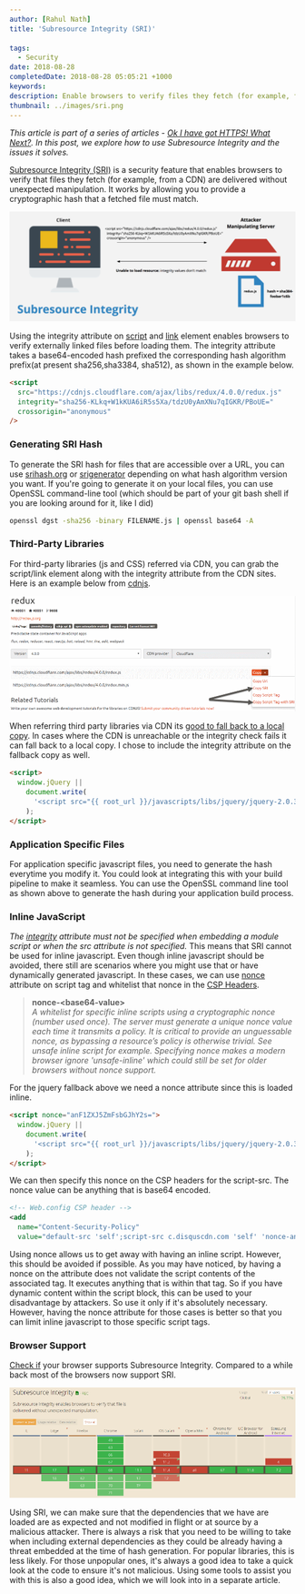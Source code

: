 ```yaml
---
author: [Rahul Nath]
title: 'Subresource Integrity (SRI)'
  
tags:
  - Security
date: 2018-08-28
completedDate: 2018-08-28 05:05:21 +1000
keywords:
description: Enable browsers to verify files they fetch (for example, from a CDN) are delivered without manipulation.
thumbnail: ../images/sri.png
---
```


_This article is part of a series of articles - [Ok I have got HTTPS! What Next?](/blog/ok-i-have-got-https-what-next/). In this post, we explore how to use Subresource Integrity and the issues it solves._

[Subresource Integrity (SRI)](https://developer.mozilla.org/en-US/docs/Web/Security/Subresource_Integrity) is a security feature that enables browsers to verify that files they fetch (for example, from a CDN) are delivered without unexpected manipulation. It works by allowing you to provide a cryptographic hash that a fetched file must match.

<img src="../images/sri.png" class="center" alt="Subresource integrity" />

Using the integrity attribute on [script](https://developer.mozilla.org/en-US/docs/Web/HTML/Element/script) and [link](https://developer.mozilla.org/en-US/docs/Web/HTML/Element/link) element enables browsers to verify externally linked files before loading them. The integrity attribute takes a base64-encoded hash prefixed the corresponding hash algorithm prefix(at present sha256,sha3384, sha512), as shown in the example below.

```html
<script
  src="https://cdnjs.cloudflare.com/ajax/libs/redux/4.0.0/redux.js"
  integrity="sha256-KLkq+W1kKUA6iR5s5Xa/tdzU0yAmXNu7qIGKR/PBoUE="
  crossorigin="anonymous"
/>
```

### Generating SRI Hash

To generate the SRI hash for files that are accessible over a URL, you can use [srihash.org](https://www.srihash.org/) or [srigenerator](https://allyoucan.cloud/tools/srigenerator/) depending on what hash algorithm version you want. If you're going to generate it on your local files, you can use OpenSSL command-line tool (which should be part of your git bash shell if you are looking around for it, like I did)

```bash
openssl dgst -sha256 -binary FILENAME.js | openssl base64 -A
```

### Third-Party Libraries

For third-party libraries (js and CSS) referred via CDN, you can grab the script/link element along with the integrity attribute from the CDN sites. Here is an example below from [cdnjs](https://cdnjs.com/).

<img src="../images/sri_redux.png" alt="Generate script tag along with SRI Hash" class="center" />

When referring third party libraries via CDN its [good to fall back to a local copy](https://www.hanselman.com/blog/CDNsFailButYourScriptsDontHaveToFallbackFromCDNToLocalJQuery.aspx). In cases where the CDN is unreachable or the integrity check fails it can fall back to a local copy. I chose to include the integrity attribute on the fallback copy as well.

```html
<script>
  window.jQuery ||
    document.write(
      '<script src="{{ root_url }}/javascripts/libs/jquery/jquery-2.0.3.min.js" crossorigin="anonymous" integrity="sha256-ruuHogwePywKZ7bI1vHGGs7ScbBLhkNUcSSeRjhSUko=">\x3C/script>',
    );
</script>
```

### Application Specific Files

For application specific javascript files, you need to generate the hash everytime you modify it. You could look at integrating this with your build pipeline to make it seamless. You can use the OpenSSL command line tool as shown above to generate the hash during your application build process.

### Inline JavaScript

_The [integrity](https://html.spec.whatwg.org/multipage/scripting.html#attr-script-integrity) attribute must not be specified when embedding a module script or when the src attribute is not specified._ This means that SRI cannot be used for inline javascript. Even though inline javascript should be avoided, there still are scenarios where you might use that or have dynamically generated javascript. In these cases, we can use [nonce](https://developer.mozilla.org/en-US/docs/Web/HTTP/Headers/Content-Security-Policy/script-src) attribute on script tag and whitelist that nonce in the [CSP Headers](https://www.rahulpnath.com/blog/http-content-security-policy-csp/).

> **nonce-<base64-value\>**  
> _A whitelist for specific inline scripts using a cryptographic nonce (number used once). The server must generate a unique nonce value each time it transmits a policy. It is critical to provide an unguessable nonce, as bypassing a resource’s policy is otherwise trivial. See unsafe inline script for example. Specifying nonce makes a modern browser ignore 'unsafe-inline' which could still be set for older browsers without nonce support._

For the jquery fallback above we need a nonce attribute since this is loaded inline.

```html
<script nonce="anF1ZXJ5ZmFsbGJhY2s=">
  window.jQuery ||
    document.write(
      '<script src="{{ root_url }}/javascripts/libs/jquery/jquery-2.0.3.min.js" crossorigin="anonymous" integrity="sha256-ruuHogwePywKZ7bI1vHGGs7ScbBLhkNUcSSeRjhSUko=">\x3C/script>',
    );
</script>
```

We can then specify this nonce on the CSP headers for the script-src. The nonce value can be anything that is base64 encoded.

```xml
<!-- Web.config CSP header -->
<add
  name="Content-Security-Policy"
  value="default-src 'self';script-src c.disquscdn.com 'self' 'nonce-anF1ZXJ5ZmFsbGJhY2s=' 'nonce-ZGlzcXVzc2NyaXB0'; />
```

Using nonce allows us to get away with having an inline script. However, this should be avoided if possible. As you may have noticed, by having a nonce on the attribute does not validate the script contents of the associated tag. It executes anything that is within that tag. So if you have dynamic content within the script block, this can be used to your disadvantage by attackers. So use it only if it's absolutely necessary. However, having the nonce attribute for those cases is better so that you can limit inline javascript to those specific script tags.

### Browser Support

[Check if](https://caniuse.com/#search=sri) your browser supports Subresource Integrity. Compared to a while back most of the browsers now support SRI.

<a href="https://caniuse.com/#search=sri">
  <img src="../images/sri_browser.png" alt="SRI Browser Support" class="center" />
</a>

Using SRI, we can make sure that the dependencies that we have are loaded are as expected and not modified in flight or at source by a malicious attacker. There is always a risk that you need to be willing to take when including external dependencies as they could be already having a threat embedded at the time of hash generation. For popular libraries, this is less likely. For those unpopular ones, it's always a good idea to take a quick look at the code to ensure it's not malicious. Using some tools to assist you with this is also a good idea, which we will look into in a separate article.
